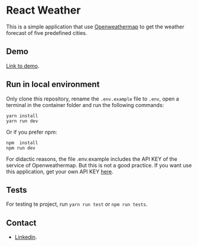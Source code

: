 # React Weather

This is a simple application that use [Openweathermap](https://openweathermap.org/) to get the weather forecast of five predefined cities.

## Demo

[Link to demo](https://weather.jonathankrucheski.xyz/).

## Run in local environment

Only clone this repository, rename the `.env.example` file to `.env`, open a terminal in the container folder and run the following commands:

```
yarn install
yarn run dev
```

Or if you prefer npm:

```
npm  install
npm run dev
```

For didactic reasons, the file .env.example includes the API KEY of the service of Openweathermap. But this is not a good practice. If you want use this application, get your own API KEY [here](https://openweathermap.org/api).

## Tests

For testing te project, run `yarn run test` or `npm run tests`.

## Contact

- [Linkedin](https://www.linkedin.com/in/jkrucheski/).
